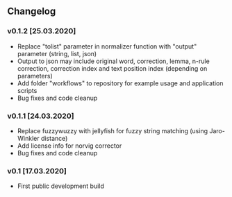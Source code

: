 ## Changelog

### v0.1.2 [25.03.2020]

- Replace "tolist" parameter in normalizer function with "output" parameter (string, list, json)
- Output to json may include original word, correction, lemma, n-rule correction, correction index and text position index (depending on parameters)
- Add folder "workflows" to repository for example usage and application scripts
- Bug fixes and code cleanup

### v0.1.1 [24.03.2020]

- Replace fuzzywuzzy with jellyfish for fuzzy string matching (using Jaro-Winkler distance)
- Add license info for norvig corrector
- Bug fixes and code cleanup

### v0.1 [17.03.2020]

- First public development build
